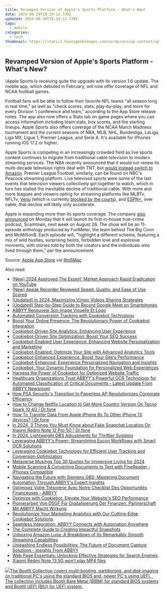 ```yaml
---
title: Revamped Version of Apple's Sports Platform - What's New?
date: 2024-08-29T19:29:12.739Z
updated: 2024-08-30T19:29:12.739Z
tags:
  - mobile
categories:
  - tech
thumbnail: https://static1.howtogeekimages.com/wordpress/wp-content/uploads/2024/08/pexels-joe-calomeni-211258-718952.jpg
---
```


## Revamped Version of Apple's Sports Platform - What's New?

\\Apple Sports is receiving quite the upgrade with its version 1.6 update. The mobile app, which debuted in February, will now offer coverage of NFL and NCAA football games.

 Football fans will be able to follow their favorite NFL teams "all season long in real time," as well as "check scores, stats, play-by-play, and more for every Division 1 conference and team," according to the App Store release notes. The app also now offers a Stats tab on game pages where you can access information including team stats, box scores, and the starting lineups. Apple Sports also offers coverage of the NCAA March Madness tournament and the current seasons of NBA, MLB, NHL, Bundesliga, LaLiga, Liga MX, Ligue 1, Premier League, and Serie A. It's available for iPhones running iOS 17.2 or higher.

 Apple Sports is competing in an increasingly crowded field as live sports content continues to migrate from traditional cable television to modern streaming services. The NBA recently announced that it would not renew its multi-decade television rights deal with TNT, but [would instead switch to Amazon](https://www.aboutamazon.com/news/entertainment/prime-video-nba-wnba-streaming-deal). Premier League Football, similarly, can be found on NBC's Peacock streaming platform. Live televised sports were some of the last events that television viewers collectively got together to watch, which in turn has stalled the inevitable decline of traditional cable. With more and more leagues and viewers opting for streaming platforms like MLBTv, NFLTv, [Venu](https://win-answers.techidaily.com/resolved-issue-addressed-persistent-app-failures-for-wot-blitz-users/) (which is currently [blocked by the courts](https://ai-driven-video-production.techidaily.com/new-2024-approved-the-great-debate-final-cut-pro-vs-lumafusion-for-video-editing/)), and [ESPN+](https://fox-glue.techidaily.com/essential-links-purchasing-youtube-tones-online-for-2024/), over cable, that decline will likely only accelerate.

 Apple is expanding more than its sports coverage. The company [also announced](https://www.apple.com/tv-pr/news/2024/08/apple-tv-reveals-trailer-for-new-apple-original-podcast-scamtown-premiering-august-26/) on Monday that it will launch its first in-house true-crime podcast, Scamtown, next week on August 26\. The show will be an 11-episode anthology produced by FunMeter, the team behind The Big Conn and McMillion$. Each episode will, "highlight a different scheme, featuring a mix of wild hustles, surprising heists, forbidden love and explosive moments, with stories told by both the creators and the individuals who lived through them," per the announcement.

 Source: [Apple App Store](https://apps.apple.com/us/app/apple-sports/id6446788829) via [9to5Mac](https://9to5mac.com/2024/08/19/apple-sports-nfl-update/)

<ins class="adsbygoogle"
     style="display:block"
     data-ad-format="autorelaxed"
     data-ad-client="ca-pub-7571918770474297"
     data-ad-slot="1223367746"></ins>



<ins class="adsbygoogle"
     style="display:block"
     data-ad-client="ca-pub-7571918770474297"
     data-ad-slot="8358498916"
     data-ad-format="auto"
     data-full-width-responsive="true"></ins>

<span class="atpl-alsoreadstyle">Also read:</span>
<div><ul>
<li><a href="https://youtube-web.techidaily.com/024-approved-the-expert-market-approach-rapid-eradication-on-youtube/"><u>[New] 2024 Approved  The Expert' Market Approach  Rapid Eradication on YouTube</u></a></li>
<li><a href="https://video-screen-grab.techidaily.com/new-apeak-recorder-reviewed-speed-quality-and-ease-of-use-scored/"><u>[New] Apeak Recorder Reviewed  Speed, Quality, and Ease of Use Scored</u></a></li>
<li><a href="https://vimeo-videos.techidaily.com/updated-in-2024-maximizing-vimeo-videos-sharing-strategies/"><u>[Updated] In 2024, Maximizing Vimeo Videos  Sharing Strategies</u></a></li>
<li><a href="https://digital-screen-recording.techidaily.com/updated-step-by-step-guide-to-record-google-meet-on-smartphones/"><u>[Updated] Step-by-Step Guide to Record Google Meet on Smartphones</u></a></li>
<li><a href="https://some-tips.techidaily.com/abbyy-renouvele-son-image-visuelle-et-logo/"><u>ABBYY Renouvele Son Image Visuelle Et Logo</u></a></li>
<li><a href="https://some-tips.techidaily.com/automated-conversion-tracking-with-cookiebot-technology/"><u>Automated Conversion Tracking with Cookiebot Technology</u></a></li>
<li><a href="https://some-tips.techidaily.com/boost-your-online-presence-the-revolutionary-power-of-cookiebot-integration/"><u>Boost Your Online Presence: The Revolutionary Power of Cookiebot Integration</u></a></li>
<li><a href="https://some-tips.techidaily.com/cookiebot-driven-site-analytics-enhancing-user-experience/"><u>Cookiebot-Driven Site Analytics: Enhancing User Experience</u></a></li>
<li><a href="https://some-tips.techidaily.com/cookiebot-driven-site-optimization-boost-your-seo-success/"><u>Cookiebot-Driven Site Optimization: Boost Your SEO Success</u></a></li>
<li><a href="https://some-tips.techidaily.com/cookiebot-enabled-user-experience-enhancing-website-personalization-and-marketing/"><u>Cookiebot-Enabled User Experience: Enhancing Website Personalization and Marketing</u></a></li>
<li><a href="https://some-tips.techidaily.com/cookiebot-enabled-optimize-your-site-with-advanced-analytics-tools/"><u>Cookiebot-Enabled: Optimize Your Site with Advanced Analytics Tools</u></a></li>
<li><a href="https://some-tips.techidaily.com/cookiebot-enhanced-experience-boost-your-sites-performance/"><u>Cookiebot-Enhanced Experience: Boost Your Site's Performance</u></a></li>
<li><a href="https://some-tips.techidaily.com/cookiebot-enhanced-experience-personalized-navigation-and-insights/"><u>Cookiebot-Enhanced: Experience Personalized Navigation and Insights</u></a></li>
<li><a href="https://some-tips.techidaily.com/cookiebot-your-dynamic-foundation-for-personalized-web-experiences/"><u>Cookiebot: Your Dynamic Foundation for Personalized Web Experiences</u></a></li>
<li><a href="https://some-tips.techidaily.com/harness-the-power-of-cookiebot-for-optimized-website-traffic/"><u>Harness the Power of Cookiebot for Optimized Website Traffic</u></a></li>
<li><a href="https://some-tips.techidaily.com/healthcare-organizations-trust-abbyys-powerful-ocr-technology-for-automated-classification-of-critical-documents-latest-update-from-abbyy-newsroom/"><u>Healthcare Organizations Trust ABBYY's Powerful OCR Technology for Automated Classification of Critical Documents - Latest Update From ABBYY Newsroom</u></a></li>
<li><a href="https://some-tips.techidaily.com/how-psa-securitys-transition-to-paperless-ap-revolutionizes-corporate-efficiency/"><u>How PSA Security's Transition to Paperless AP Revolutionizes Corporate Efficiency</u></a></li>
<li><a href="https://fake-location.techidaily.com/how-to-change-netflix-location-to-get-more-country-version-on-tecno-spark-10-4g-drfone-by-drfone-virtual-android/"><u>How to Change Netflix Location to Get More Country Version On Tecno Spark 10 4G | Dr.fone</u></a></li>
<li><a href="https://techidaily.com/how-to-transfer-data-from-apple-iphone-6s-to-other-iphone-13-devices-drfone-by-drfone-transfer-data-from-ios-transfer-data-from-ios/"><u>How To Transfer Data From Apple iPhone 6s To Other iPhone 13 devices? | Dr.fone</u></a></li>
<li><a href="https://location-social.techidaily.com/in-2024-3-things-you-must-know-about-fake-snapchat-location-on-xiaomi-redmi-note-12-pro-5g-drfone-by-drfone-virtual-android/"><u>In 2024, 3 Things You Must Know about Fake Snapchat Location On Xiaomi Redmi Note 12 Pro 5G | Dr.fone</u></a></li>
<li><a href="https://video-capture.techidaily.com/in-2024-lightweight-obs-adjustments-for-thriftier-systems/"><u>In 2024, Lightweight OBS Adjustments for Thriftier Systems</u></a></li>
<li><a href="https://some-tips.techidaily.com/leveraging-abbyys-power-streamlining-eucon-workflows-with-smart-ocr-solutions/"><u>Leveraging ABBYY's Power: Streamlining Eucon Workflows with Smart OCR Solutions</u></a></li>
<li><a href="https://some-tips.techidaily.com/leveraging-cookiebot-technology-for-efficient-user-tracking-and-conversion-optimization/"><u>Leveraging Cookiebot Technology for Efficient User Tracking and Conversion Optimization</u></a></li>
<li><a href="https://extra-guidance.techidaily.com/metaverse-musings-top-30-quotes-for-immersive-living-for-2024/"><u>Metaverse Musings  Top 30 Quotes for Immersive Living for 2024</u></a></li>
<li><a href="https://some-tips.techidaily.com/mobile-scanning-and-converting-documents-to-text-with-finereader-iphones-compatible/"><u>Mobile Scanning & Converting Documents to Text with FineReader - iPhones Compatible</u></a></li>
<li><a href="https://some-tips.techidaily.com/navigating-the-future-with-siemens-gbs-mastering-document-automation-through-abbyys-expert-insights/"><u>Navigating the Future with Siemens GBS: Mastering Document Automation Through ABBYY's Expert Insights</u></a></li>
<li><a href="https://some-tips.techidaily.com/optimisez-votre-tresorerie-avec-notre-checklist-des-opportunites-financeuses-abbyy/"><u>Optimisez Votre Trésorerie Avec Notre Checklist Des Opportunités Financeuses - ABBYY</u></a></li>
<li><a href="https://some-tips.techidaily.com/optimize-with-cookiebot-elevate-your-websites-seo-performance/"><u>Optimize with Cookiebot: Elevate Your Website's SEO Performance</u></a></li>
<li><a href="https://some-tips.techidaily.com/pionierarbeit-von-dsgf-fur-digitalisierung-der-finanzen-partnerschaft-mit-abbyy-macht-wirkung/"><u>Pionierarbeit Von DSGF Für Digitalisierung Der Finanzen: Partnerschaft Mit ABBYY Macht Wirkung</u></a></li>
<li><a href="https://some-tips.techidaily.com/revolutionize-your-marketing-analytics-with-our-cutting-edge-cookiebot-solutions/"><u>Revolutionize Your Marketing Analytics with Our Cutting-Edge Cookiebot Solutions</u></a></li>
<li><a href="https://some-tips.techidaily.com/seamless-integration-abbyy-connects-with-automation-anywhere/"><u>Seamless Integration: ABBYY Connects with Automation Anywhere</u></a></li>
<li><a href="https://snapchat-videos.techidaily.com/the-complete-guide-to-creating-impactful-snapshots/"><u>The Complete Guide to Creating Impactful Snapshots</u></a></li>
<li><a href="https://buynow-tips.techidaily.com/unboxing-amazon-luna-a-breakdown-of-its-remarkably-smooth-streaming-capabilities/"><u>Unboxing Amazon Luna: A Breakdown of Its Remarkably Smooth Streaming Capabilities</u></a></li>
<li><a href="https://some-tips.techidaily.com/unleashing-endless-possibilities-the-future-of-document-capture-solutions-insights-from-abbyy/"><u>Unleashing Endless Possibilities: The Future of Document Capture Solutions - Insights From ABBYY</u></a></li>
<li><a href="https://some-tips.techidaily.com/web-page-essentials-unlocking-effective-strategies-for-search-engines/"><u>Web Page Essentials: Unlocking Effective Strategies for Search Engines</u></a></li>
<li><a href="https://techidaily.com/xiaomi-redmi-note-13-5g-won-t-play-mp4-files-by-aiseesoft-video-converter-play-mp4-on-android/"><u>Xiaomi Redmi Note 13 5G won’t play MP4 files</u></a></li>
</ul></div>

<!-- affiliate ads begin -->
<a href="https://secure.2checkout.com/order/checkout.php?PRODS=45152810&QTY=1&AFFILIATE=108875&CART=1"> <img src="https://secure.avangate.com/images/merchant/842ca578342915ccb8ae069595ba7233/products/copy_bootit-ss1_178x139.jpg" border="0">The BootIt Collection covers multi-booting, partitioning, and disk imaging on traditional PC's using the standard BIOS and  newer PC's using UEFI.   The collection includes BootIt Bare Metal (BIBM) for standard BIOS systems and BootIt UEFI (BIU) for UEFI system. 
</a>
<!-- affiliate ads end -->